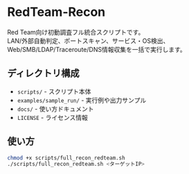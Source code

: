 # RedTeam-Recon

Red Team向け初動調査フル統合スクリプトです。  
LAN/外部自動判定、ポートスキャン、サービス・OS検出、Web/SMB/LDAP/Traceroute/DNS情報収集を一括で実行します。

## ディレクトリ構成

- `scripts/` - スクリプト本体
- `examples/sample_run/` - 実行例や出力サンプル
- `docs/` - 使い方ドキュメント
- `LICENSE` - ライセンス情報

## 使い方

```bash
chmod +x scripts/full_recon_redteam.sh
./scripts/full_recon_redteam.sh <ターゲットIP>
